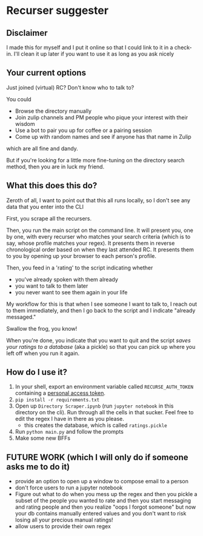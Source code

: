 # Recurser suggester
## Disclaimer
I made this for myself and I put it online so that I could link to it in a check-in. I'll clean it up later if you want to use it as long as you ask nicely
## Your current options
Just joined (virtual) RC? Don't know who to talk to?

You could
- Browse the directory manually
- Join zulip channels and PM people who pique your interest with their wisdom
- Use a bot to pair you up for coffee or a pairing session
- Come up with random names and see if anyone has that name in Zulip

which are all fine and dandy.

But if you're looking for a little more fine-tuning on the directory search method, then you are in luck my friend.

## What this does this do?
Zeroth of all, I want to point out that this all runs locally, so I don't see any data that you enter into the CLI

First, you scrape all the recursers.

Then, you run the main script on the command line. It will present you, one by one, with every recurser who matches your search criteria (which is to say, whose profile matches your regex).
It presents them in reverse chronological order based on when they last attended RC. It presents them to you by opening up your browser to each person's profile.

Then, you feed in a 'rating' to the script indicating whether 
- you've already spoken with them already
- you want to talk to them later
- you never want to see them again in your life

My workflow for this is that when I see someone I want to talk to, I reach out to them immediately, and then I go back to the script and I indicate "already messaged."

Swallow the frog, you know!

When you're done, you indicate that you want to quit and the script *saves your ratings to a database* (aka a pickle) so that you can pick up where you left off when you run it again.

## How do I use it?
1. In your shell, export an environment variable called `RECURSE_AUTH_TOKEN` containing a [personal access token](https://www.recurse.com/settings/apps).
2. `pip install -r requirements.txt`
3. Open up `Directory Scraper.ipynb` (run `jupyter notebook` in this directory on the cli). Run through all the cells in that sucker. Feel free to edit the regex I have in there as you please.
    - this creates the database, which is called `ratings.pickle`
4. Run `python main.py` and follow the prompts
5. Make some new BFFs

## FUTURE WORK (which I will only do if someone asks me to do it)
- provide an option to open up a window to compose email to a person
- don't force users to run a jupyter notebook
- Figure out what to do when you mess up the regex and then you pickle a subset of the people you wanted to rate and then you start messaging and rating people and then you realize "oops I forgot someone" but now your db contains manually entered values and you don't want to risk losing all your precious manual ratings!
- allow users to provide their own regex
